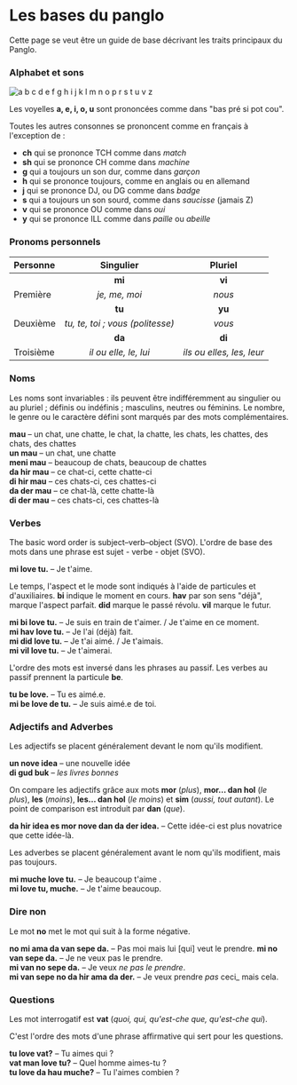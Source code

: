 ﻿# Les bases du panglo

Cette page se veut être un guide de base décrivant les traits principaux du Panglo.


### Alphabet et sons

![](http://www.kupsala.net/panglo/grafe/ABC.png "a b c d e f g h i j k l m n o p r s t u v z")

Les voyelles **a, e, i, o, u** sont prononcées comme dans "bas pré si pot cou".

Toutes les autres consonnes se prononcent comme en français à l'exception de :



- **ch** qui se prononce  TCH comme dans _match_
- **sh** qui se prononce CH comme dans _machine_
- **g** qui a toujours un son dur, comme dans _garçon_
- **h** qui se prononce toujours, comme en anglais ou en allemand
- **j** qui se prononce DJ, ou DG comme dans _badge_
- **s** qui a toujours un son sourd, comme dans _saucisse_ (jamais Z)
- **v** qui se prononce OU comme dans _oui_
- **y** qui se prononce ILL comme dans _paille_ ou _abeille_


### Pronoms personnels

| Personne | Singulier         | Pluriel      |
|:---------|:-----------------:|:------------:|
|          | **mi**            | **vi**       |
| Première | _je, me, moi_     | _nous_       |
|          | **tu**            | **yu**       |
| Deuxième | _tu, te, toi ; vous (politesse)_ | _vous_ |
|          | **da**            | **di**       |
|Troisième |_il ou elle, le, lui_|_ils ou elles, les, leur_|

### Noms

Les noms sont invariables : ils peuvent être indifféremment au singulier ou au pluriel ; définis ou indéfinis ; masculins, neutres ou féminins.
Le nombre, le genre ou le caractère défini sont marqués par des mots complémentaires.

**mau**
– un chat, une chatte, le chat, la chatte, les chats, les chattes, des chats, des chattes  
**un mau**
– un chat, une chatte  
**meni mau**
– beaucoup de chats, beaucoup de chattes  
**da hir mau**
– ce chat-ci, cette chatte-ci  
**di hir mau**
– ces chats-ci, ces chattes-ci  
**da der mau**
– ce chat-là, cette chatte-là  
**di der mau**
– ces chats-ci, ces chattes-là


### Verbes

The basic word order is subject–verb–object (SVO).
L'ordre de base des mots dans une phrase est sujet - verbe - objet (SVO).

**mi love tu.**
– Je t'aime.

Le temps, l'aspect et le mode sont indiqués à l'aide de particules et d'auxiliaires.
**bi**
indique le moment en cours.
**hav**
par son sens "déjà", marque l'aspect parfait.
**did**
marque le passé révolu.
**vil**
marque le futur.

**mi bi love tu.**
– Je suis en train de t'aimer. / Je t'aime en ce moment.  
**mi hav love tu.**
– Je l'ai (déjà) fait.  
**mi did love tu.**
– Je t'ai aimé. / Je t'aimais.  
**mi vil love tu.**
– Je t'aimerai.

L'ordre des mots est inversé dans les phrases au passif.
Les verbes au passif prennent la particule
**be**.

**tu be love.**
– Tu es aimé.e.  
**mi be love de tu.**
– Je suis aimé.e de toi.


### Adjectifs and Adverbes

Les adjectifs se placent généralement devant le nom qu'ils modifient.

**un nove idea**
– une nouvelle idée  
**di gud buk**
– _les livres bonnes_

On compare les adjectifs grâce aux mots
**mor**
(_plus_),
**mor... dan hol**
(_le plus_),
**les**
(_moins_),
**les... dan hol**
(_le moins_) et
**sim**
(_aussi, tout autant_).
Le point de comparison est introduit par
**dan**
(_que_).

**da hir idea es mor nove dan da der idea.**
– Cette idée-ci est plus novatrice que cette idée-là.

Les adverbes se placent généralement avant le nom qu'ils modifient, mais pas toujours.

**mi muche love tu.**
– Je beaucoup t'aime .  
**mi love tu, muche.**
– Je t'aime beaucoup.


### Dire non

Le mot **no** met le mot qui suit à la forme négative.

**no mi ama da van sepe da.**
– Pas moi mais lui [qui] veut le prendre.
**mi no van sepe da.**
– Je ne veux pas le prendre.  
**mi van no sepe da.**
– Je veux _ne pas le prendre_.  
**mi van sepe no da hir ama da der.**
– Je veux prendre _pas_ ceci_ mais cela.


### Questions

Les mot interrogatif est
**vat**
(_quoi, qui, qu'est-che que, qu'est-che qui_).

C'est l'ordre des mots d'une phrase affirmative qui sert pour les questions.

**tu love vat?**
– Tu aimes qui ?  
**vat man love tu?**
– Quel homme aimes-tu ?  
**tu love da hau muche?**
– Tu l'aimes combien ?

